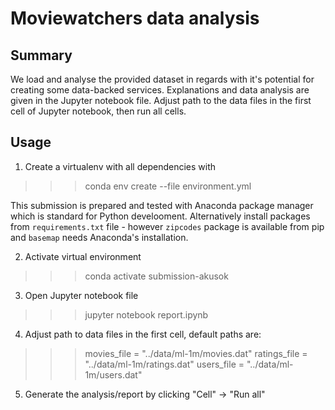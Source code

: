 # Moviewatchers data analysis

## Summary

We load and analyse the provided dataset in regards with it's potential for creating some data-backed services. Explanations and data analysis are given in the Jupyter notebook file. Adjust path to the data files in the first cell of Jupyter notebook, then run all cells.

## Usage

1. Create a virtualenv with all dependencies with
>>> conda env create --file environment.yml

This submission is prepared and tested with Anaconda package manager which is standard for Python develooment.
Alternatively install packages from `requirements.txt` file - however `zipcodes` package is available from pip and `basemap` needs Anaconda's installation.

2. Activate virtual environment
>>>  conda activate submission-akusok

3. Open Jupyter notebook file
>>> jupyter notebook report.ipynb

4. Adjust path to data files in the first cell, default paths are:
>>> movies_file = "../data/ml-1m/movies.dat"
>>> ratings_file = "../data/ml-1m/ratings.dat"
>>> users_file = "../data/ml-1m/users.dat"

5. Generate the analysis/report by clicking "Cell" -> "Run all"
